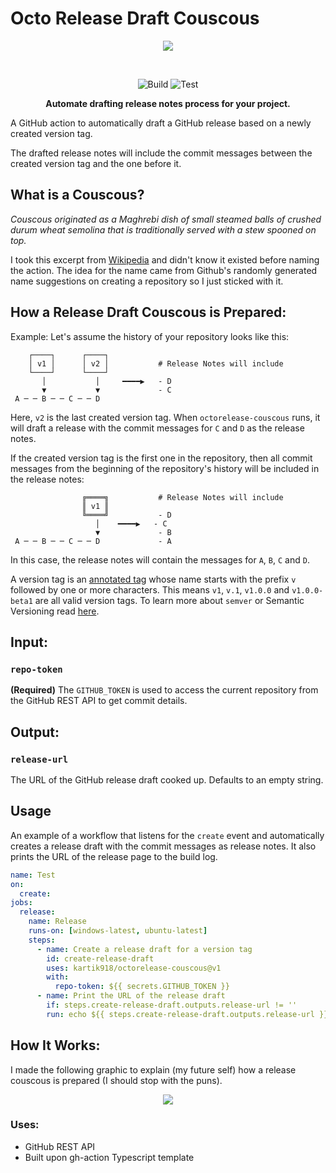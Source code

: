 # Octo Release Draft Couscous

<p align="center">
  <img src="https://user-images.githubusercontent.com/48270786/78556023-d757be00-782b-11ea-9588-8ea2327df64b.png">
</p>

<br>

<div align="center">

![Build](https://github.com/kartik918/octorelease-couscous/workflows/Build/badge.svg) ![Test](https://github.com/kartik918/octorelease-couscous/workflows/Test/badge.svg?branch=maintenance-1)

</div>

<p align="center">
    <b>Automate drafting release notes process for your project.</b>
</p>

A GitHub action to automatically draft a GitHub release based on a newly created version tag.

The drafted release notes will include the commit messages between the created version tag and the one before it.

## What is a Couscous?

<i>Couscous originated as a Maghrebi dish of small steamed balls of crushed durum wheat semolina that is traditionally served with a stew spooned on top.</i>

I took this excerpt from [Wikipedia](https://en.wikipedia.org/wiki/Couscous) and didn't know it existed before naming the action. The idea for the name came from Github's randomly generated name suggestions on creating a repository so I just sticked with it.

## How a Release Draft Couscous is Prepared:

Example: Let's assume the history of your repository looks like this:

```
    ┌────┐      ┌────┐
    │ v1 │      │ v2 │           # Release Notes will include
    └────┘      └────┘
       │           │     ━━━━▶   - D
       ▼           ▼             - C
 A ─ ─ B ─ ─ C ─ ─ D
```

Here, `v2` is the last created version tag. When `octorelease-couscous` runs, it will draft a release with the commit messages for `C` and `D` as the release notes.

If the created version tag is the first one in the repository, then all commit messages from the beginning of the repository's history will be included in the release notes:

```
                ╔════╗           # Release Notes will include
                ║ v1 ║
                ╚════╝           - D
                   │    ━━━━▶   - C
                   ▼             - B
 A ─ ─ B ─ ─ C ─ ─ D             - A
```

In this case, the release notes will contain the messages for `A`, `B`, `C` and `D`.

A version tag is an [annotated tag](https://git-scm.com/book/en/v2/Git-Basics-Tagging#_annotated_tags) whose name starts with the prefix `v` followed by one or more characters. This means `v1`, `v.1`, `v1.0.0` and `v1.0.0-beta1` are all valid version tags. To learn more about `semver` or Semantic Versioning read [here](https://semver.org).

## Input:

### `repo-token`

**(Required)** The `GITHUB_TOKEN` is used to access the current repository from the GitHub REST API to get commit details.

## Output:

### `release-url`

The URL of the GitHub release draft cooked up. Defaults to an empty string.

## Usage

An example of a workflow that listens for the `create` event and automatically creates a release draft with the commit messages as release notes. It also prints the URL of the release page to the build log.

```yaml
name: Test
on:
  create:
jobs:
  release:
    name: Release
    runs-on: [windows-latest, ubuntu-latest]
    steps:
      - name: Create a release draft for a version tag
        id: create-release-draft
        uses: kartik918/octorelease-couscous@v1
        with:
          repo-token: ${{ secrets.GITHUB_TOKEN }}
      - name: Print the URL of the release draft
        if: steps.create-release-draft.outputs.release-url != ''
        run: echo ${{ steps.create-release-draft.outputs.release-url }}
```
## How It Works:

I made the following graphic to explain (my future self) how a release couscous is prepared (I should stop with the puns). 

<p align="center">
  <img src="https://user-images.githubusercontent.com/48270786/78558625-91512900-7830-11ea-91bf-cd307167a98b.png">
</p>

### Uses:
- GitHub REST API 
- Built upon gh-action Typescript template
